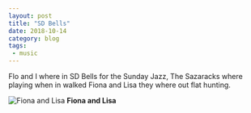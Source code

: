 ```yaml
---
layout: post
title: "SD Bells"
date: 2018-10-14
category: blog
tags:
 - music
---
```


Flo and I where in SD Bells for the Sunday Jazz, The Sazaracks where playing when in walked Fiona and Lisa they  where out flat hunting.

<!--more-->
![Fiona and Lisa](/images/2018/2018-10-14-sd-bells.jpg) **Fiona and Lisa**
